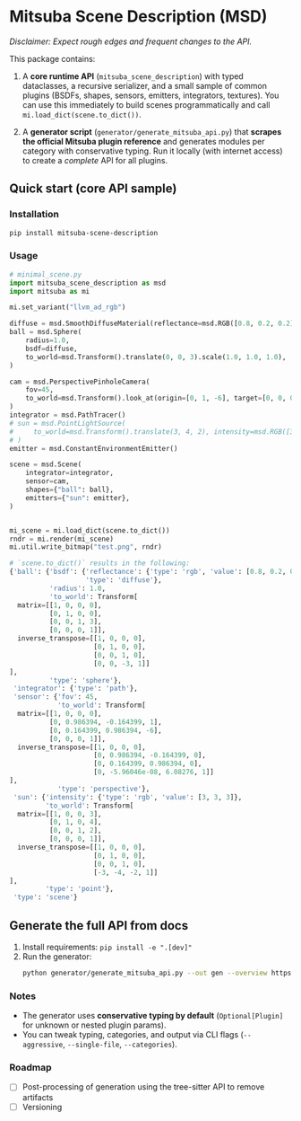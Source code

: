 # Mitsuba Scene Description (MSD)

_Disclaimer: Expect rough edges and frequent changes to the API._

This package contains:
1) A **core runtime API** (`mitsuba_scene_description`) with typed dataclasses, a recursive serializer,
   and a small sample of common plugins (BSDFs, shapes, sensors, emitters, integrators, textures).
   You can use this immediately to build scenes programmatically and call `mi.load_dict(scene.to_dict())`.

2) A **generator script** (`generator/generate_mitsuba_api.py`) that **scrapes the official Mitsuba
   plugin reference** and generates modules per category with conservative typing.
   Run it locally (with internet access) to create a *complete* API for all plugins.

## Quick start (core API sample)

### Installation
```bash
pip install mitsuba-scene-description
```

### Usage
```python
# minimal_scene.py
import mitsuba_scene_description as msd
import mitsuba as mi

mi.set_variant("llvm_ad_rgb")

diffuse = msd.SmoothDiffuseMaterial(reflectance=msd.RGB([0.8, 0.2, 0.2]))
ball = msd.Sphere(
    radius=1.0,
    bsdf=diffuse,
    to_world=msd.Transform().translate(0, 0, 3).scale(1.0, 1.0, 1.0),
)

cam = msd.PerspectivePinholeCamera(
    fov=45,
    to_world=msd.Transform().look_at(origin=[0, 1, -6], target=[0, 0, 0], up=[0, 1, 0]),
)
integrator = msd.PathTracer()
# sun = msd.PointLightSource(
#     to_world=msd.Transform().translate(3, 4, 2), intensity=msd.RGB([3, 3, 3])
# )
emitter = msd.ConstantEnvironmentEmitter()

scene = msd.Scene(
    integrator=integrator,
    sensor=cam,
    shapes={"ball": ball},
    emitters={"sun": emitter},
)


mi_scene = mi.load_dict(scene.to_dict())
rndr = mi.render(mi_scene)
mi.util.write_bitmap("test.png", rndr)
```

```python
# `scene.to_dict()` results in the following:
{'ball': {'bsdf': {'reflectance': {'type': 'rgb', 'value': [0.8, 0.2, 0.2]},
                   'type': 'diffuse'},
          'radius': 1.0,
          'to_world': Transform[
  matrix=[[1, 0, 0, 0],
          [0, 1, 0, 0],
          [0, 0, 1, 3],
          [0, 0, 0, 1]],
  inverse_transpose=[[1, 0, 0, 0],
                     [0, 1, 0, 0],
                     [0, 0, 1, 0],
                     [0, 0, -3, 1]]
],
          'type': 'sphere'},
 'integrator': {'type': 'path'},
 'sensor': {'fov': 45,
            'to_world': Transform[
  matrix=[[1, 0, 0, 0],
          [0, 0.986394, -0.164399, 1],
          [0, 0.164399, 0.986394, -6],
          [0, 0, 0, 1]],
  inverse_transpose=[[1, 0, 0, 0],
                     [0, 0.986394, -0.164399, 0],
                     [0, 0.164399, 0.986394, 0],
                     [0, -5.96046e-08, 6.08276, 1]]
],
            'type': 'perspective'},
 'sun': {'intensity': {'type': 'rgb', 'value': [3, 3, 3]},
         'to_world': Transform[
  matrix=[[1, 0, 0, 3],
          [0, 1, 0, 4],
          [0, 0, 1, 2],
          [0, 0, 0, 1]],
  inverse_transpose=[[1, 0, 0, 0],
                     [0, 1, 0, 0],
                     [0, 0, 1, 0],
                     [-3, -4, -2, 1]]
],
         'type': 'point'},
 'type': 'scene'}
```

## Generate the full API from docs

1. Install requirements: `pip install -e ".[dev]"`
2. Run the generator:
   ```bash
   python generator/generate_mitsuba_api.py --out gen --overview https://mitsuba.readthedocs.io/en/latest/src/plugin_reference.html
   ```

### Notes
- The generator uses **conservative typing by default** (`Optional[Plugin]` for unknown or nested plugin params).
- You can tweak typing, categories, and output via CLI flags (`--aggressive`, `--single-file`, `--categories`).

### Roadmap
- [ ] Post-processing of generation using the tree-sitter API to remove artifacts
- [ ] Versioning
